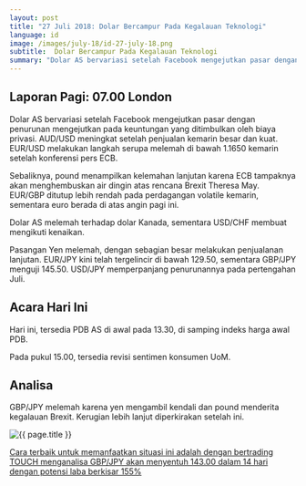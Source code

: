 ```yaml
---
layout: post
title: "27 Juli 2018: Dolar Bercampur Pada Kegalauan Teknologi"
language: id
image: /images/july-18/id-27-july-18.png
subtitle:  Dolar Bercampur Pada Kegalauan Teknologi
summary: "Dolar AS bervariasi setelah Facebook mengejutkan pasar dengan penurunan mengejutkan pada keuntungan yang ditimbulkan oleh biaya privasi. AUD/USD meningkat setelah penjualan kemarin besar dan kuat"
---
```

## Laporan Pagi: 07.00 London

Dolar AS bervariasi setelah Facebook mengejutkan pasar dengan penurunan mengejutkan pada keuntungan yang ditimbulkan oleh biaya privasi. AUD/USD meningkat setelah penjualan kemarin besar dan kuat. EUR/USD melakukan langkah serupa melemah di bawah 1.1650 kemarin setelah konferensi pers ECB.

Sebaliknya, pound menampilkan kelemahan lanjutan karena ECB tampaknya akan menghembuskan air dingin atas rencana Brexit Theresa May. EUR/GBP ditutup lebih rendah pada perdagangan volatile kemarin, sementara euro berada di atas angin pagi ini.

Dolar AS melemah terhadap dolar Kanada, sementara USD/CHF membuat mengikuti kenaikan.

Pasangan Yen melemah, dengan sebagian besar melakukan penjualanan lanjutan. EUR/JPY kini telah tergelincir di bawah 129.50, sementara GBP/JPY menguji 145.50. USD/JPY memperpanjang penurunannya pada pertengahan Juli.

## Acara Hari Ini

Hari ini, tersedia PDB AS di awal pada 13.30, di samping indeks harga awal PDB.

Pada pukul 15.00, tersedia revisi sentimen konsumen UoM.

## Analisa

GBP/JPY melemah karena yen mengambil kendali dan pound menderita kegalauan Brexit. Kerugian lebih lanjut diperkirakan setelah ini.

<img src="{{ site.url }}/images/july-18/id-27-july-18.png" alt="{{ page.title }}" title="{{ page.title }}">

<a href="%LINK%%currency=USD&market=forex&underlying=frxGBPJPY&formname=touchnotouch&duration_amount=14&duration_units=d&amount=10&amount_type=stake&expiry_type=duration&barrier=143.00" target="_blank" rel="noopener noreferrer nofollow">Cara terbaik untuk memanfaatkan situasi ini adalah dengan bertrading TOUCH menganalisa GBP/JPY akan menyentuh 143.00 dalam 14 hari dengan potensi laba berkisar 155%</a>
